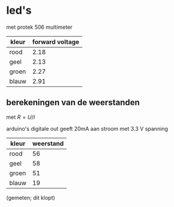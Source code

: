 # led's

met protek 506 multimeter

|kleur|forward voltage|
|-|-|
|rood|2.18|
|geel|2.13|
|groen|2.27|
|blauw|2.91|

## berekeningen van de weerstanden

met $R=U/I$

arduino's digitale out geeft 20mA aan stroom met 3.3 V spanning

|kleur|weerstand|
|-|-|
|rood|56|
|geel|58|
|groen|51|
|blauw|19|

(gemeten; dit klopt)





